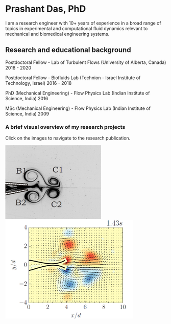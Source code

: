 # Prashant Das, PhD

I am a research engineer with 10+ years of experience in a broad range of topics in experimental and computational fluid dynamics relevant to mechanical and biomedical engineering systems.

## Research and educational background

Postdoctoral Fellow - Lab of Turbulent Flows (University of Alberta, Canada)
2018 - 2020

Postdoctoral Fellow - Biofluids Lab (Technion - Israel Institute of Technology, Israel)
2016 - 2018

PhD (Mechanical Engineering) - Flow Physics Lab (Indian Institute of Science, India)
2016

MSc (Mechanical Engineering) - Flow Physics Lab (Indian Institute of Science, India)
2009

### A brief visual overview of my research projects

Click on the images to navigate to the research publication.

<a href="https://doi.org/10.1017/jfm.2013.356"><img src="images/vortex-flap4.png" width="300" >   <img src="images/vortex-flap4-flexible-vort.png" width="400" title = "Vortex pair generation with hinged-rigid flaps">

